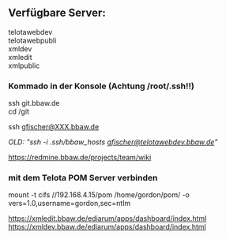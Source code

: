 ## Verfügbare Server:          

telotawebdev    
telotawebpubli    
xmldev      
xmledit   
xmlpublic   

### Kommado in der Konsole (Achtung /root/.ssh!!)
ssh git.bbaw.de   
cd /git   

ssh gfischer@XXX.bbaw.de    

*OLD: "ssh -i .ssh/bbaw_hosts gfischer@telotawebdev.bbaw.de"*       

https://redmine.bbaw.de/projects/team/wiki    

### mit dem Telota POM Server verbinden   
mount -t cifs //192.168.4.15/pom /home/gordon/pom/ -o vers=1.0,username=gordon,sec=ntlm

 https://xmledit.bbaw.de/ediarum/apps/dashboard/index.html    
 https://xmldev.bbaw.de/ediarum/apps/dashboard/index.html   
